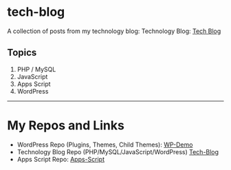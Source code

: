 # tech-blog

A collection of posts from my technology blog: Technology Blog: [Tech Blog](https://maplesyrupweb.com/)

## Topics

1) PHP / MySQL
2) JavaScript
3) Apps Script
4) WordPress

***

# My Repos and Links

* WordPress Repo (Plugins, Themes, Child Themes):  [WP-Demo](https://github.com/maplesyrupweb/wp-demo)
* Technology Blog Repo (PHP/MySQL/JavaScript/WordPress) [Tech-Blog](https://github.com/maplesyrupweb/tech-blog/)
* Apps Script Repo: [Apps-Script](https://github.com/maplesyrupweb/apps-scripts)
